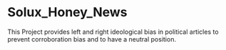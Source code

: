 # Solux_Honey_News
This Project provides left and right ideological bias in political articles to prevent corroboration bias and to have a neutral position.
